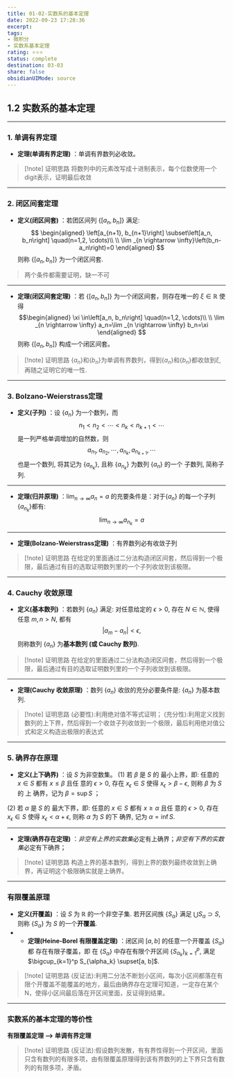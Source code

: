 ```yaml
---
title: 01-02-实数系的基本定理
date: 2022-09-23 17:28:36
excerpt: 
tags: 
- 微积分
- 实数系基本定理
rating: ⭐⭐⭐
status: complete 
destination: 03-03
share: false
obsidianUIMode: source
---
```

## 1.2 实数系的基本定理
___
### 1. 单调有界定理
- **定理(单调有界定理)** ：单调有界数列必收敛。
> [!note] 证明思路
> 将数列中的元素改写成十进制表示，每个位数使用一个digit表示，证明最后收敛
___
### 2. 闭区间套定理
- **定义(闭区间套)** ：若团区间列 $\left\{\left[a_n, b_n\right]\right\}$ 满足:
 $$
\begin{aligned}
\left[a_{n+1}, b_{n+1}\right] \subset\left[a_n, b_n\right] \quad(n=1,2, \cdots)\\
\\
\lim _{n \rightarrow \infty}\left(b_n-a_n\right)=0
\end{aligned}
 $$
则称 $\left\{\left[a_n, b_n\right]\right\}$ 为一个闭区间套.
>两个条件都需要证明，缺一不可
___
- **定理(闭区间套定理)** ：若 $\left\{\left[a_n, b_n\right]\right\}$ 为一个闭区间套，则存在唯一的 $\xi \in \mathbb{R}$ 使得
 $$\begin{aligned} 
 \xi \in\left[a_n, b_n\right] \quad(n=1,2, \cdots)\\
 \\
 \lim _{n \rightarrow \infty} a_n=\lim _{n \rightarrow \infty} b_n=\xi
 \end{aligned} $$
 则称 $\left\{\left[a_n, b_n\right]\right\}$ 构成一个闭区间套。 
> [!note] 证明思路
> $\left\{a_n\right\}$和$\left\{b_n\right\}$为单调有界数列，得到$\left\{a_n\right\}$和$\left\{b_n\right\}$都收敛到$\xi$,再随之证明它的唯一性.
___
 ### 3. Bolzano-Weierstrass定理 
- **定义(子列)** ：设 $\left\{a_n\right\}$ 为一个数列，而
$$
n_1<n_2<\cdots<n_k<n_{k+1}<\cdots
$$
是一列严格单调增加的自然数，则
$$
a_{n_1}, a_{n_2}, \cdots, a_{n_k}, a_{n_{k+1}}, \cdots
$$
也是一个数列, 将其记为 $\left\{a_{n_k}\right\}$, 且称 $\left\{a_{n_k}\right\}$ 为数列 $\left\{a_n\right\}$ 的一个 子数列, 简称子列.
___
- **定理(归并原理)** ：$\lim _{n \rightarrow \infty} a_n=a$ 的充要条件是：对于$\left\{a_n\right\}$ 的每一个子列$\left\{a_{n_k}\right\}$都有:
$$\lim _{n \rightarrow \infty} a_{n_k}=a
$$
___
- **定理(Bolzano-Weierstrass定理)** ：有界数列必有收敛子列
> [!note] 证明思路
> 在给定的里面通过二分法构造闭区间套，然后得到一个极限，最后通过有目的选取证明数列里的一个子列收敛到该极限。
___
### 4. Cauchy 收敛原理
- **定义(基本数列)** ：若数列 $\left\{a_n\right\}$ 满足: 对任意给定的 $\epsilon>0$, 存在 $N \in \mathbb{N}$, 使得 任意 $m, n>N$, 都有
$$
\left|a_m-a_n\right|<\epsilon,
$$
则称数列 $\left\{a_n\right\}$ 为**基本数列 (或 Cauchy 数列)**.
> [!note] 证明思路
> 在给定的里面通过二分法构造闭区间套，然后得到一个极限，最后通过有目的选取证明数列里的一个子列收敛到该极限。
___
- **定理(Cauchy 收敛原理)** ：数列 $\left\{a_n\right\}$ 收㪉的充分必要条件是: $\left\{a_n\right\}$ 为基本数列.
> [!note] 证明思路
> (必要性):利用绝对值不等式证明；
> (充分性):利用定义找到数列的上下界，然后得到一个收敛子列收敛到一个极限，最后利用绝对值公式和定义构造出极限的表达式
___
### 5. 确界存在原理
- **定义(上下确界)** ：设 $S$ 为非空数集。
(1) 若 $\beta$ 是 $S$ 的 最小上界，即: 任意的 $x \in S$ 都有 $x \leq \beta$ 且任 意的 $\epsilon>0$, 存在 $x_\epsilon \in S$ 使得 $x_\epsilon>\beta-\epsilon$, 则称 $\beta$ 为 $S$ 的 上 确界，记为 $\beta=\sup S$ ；

(2) 若 $\alpha$ 是 $S$ 的 最大下界，即: 任意的 $x \in S$ 都有 $x \geq \alpha$ 且任 意的 $\epsilon>0$, 存在 $x_\epsilon \in S$ 使得 $x_\epsilon<\alpha+\epsilon$, 则称 $\alpha$ 为 $S$ 的下 确界, 记为 $\alpha=\inf S$.
___
- **定理(确界存在定理)** ：*非空有上界的实数集*必定有上确界；*非空有下界的实数集*必定有下确界；
> [!note] 证明思路
> 构造上界的基本数列，得到上界的数列最终收敛到上确界，再证明这个极限确实就是上确界。
___
### 有限覆盖原理
- **定义(开覆盖)** ：设 $S$ 为 $\mathbb{R}$ 的一个非空子集. 若开区间族 $\left\{S_\alpha\right\}$ 满足 $\bigcup S_\alpha \supset S$, 则称 $\left\{S_\alpha\right\}$ 为 $S$ 的一个**开覆盖**.
- - **定理(Heine-Borel 有限覆盖定理)** ：闭区间 $[a, b]$ 的任意一个开覆盖 $\left\{S_\alpha\right\}$ 都 存在有限子覆盖，即 在 $\left\{S_\alpha\right\}$ 中存在有限个开区间 $\left\{S_{\alpha_k}\right\}_{k=1}^p$, 满足 $\bigcup_{k=1}^p S_{\alpha_k} \supset[a, b]$.
> [!note] 证明思路
> (反证法):利用二分法不断划小区间，每次小区间都落在有限个开覆盖不能覆盖的地方，最后由确界存在定理可知道，一定存在某个N，使得小区间最后落在开区间里面，反证得到结果。
___
### 实数系的基本定理的等价性
**有限覆盖定理 ——> 单调有界定理**
> [!note] 证明思路
> (反证法):假设数列发散，有有界性得到一个开区间，里面只含有数列的有限多项，由有限覆盖原理得到该有界数列的上下界只含有数列的有限多项，矛盾。